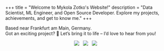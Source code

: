 +++
title = "Welcome to Mykola Zotko's Website!"
description = "Data Scientist, ML Engineer, and Open Source Developer. Explore my projects, achievements, and get to know me."
+++

Based near Frankfurt am Main, Germany.  
Got an exciting project? :rocket: Let’s bring it to life – I’d love to hear from
you!

<!-- markdownlint-disable MD013 MD033 MD045 -->
<p align="center" style="display: flex; justify-content: center; gap: 12px;">
<a href="https://stackoverflow.com/users/8973620/mykola-zotko">
<img class="nozoom" src="https://img.shields.io/stackexchange/stackoverflow/r/8973620?logo=stackoverflow&logoColor=white"></a>
<a href="https://github.com/zotko"><img class="nozoom" src="https://img.shields.io/github/stars/zotko"></a>
<a href="/en/about/#amazon-web-services">
<img class="nozoom" src="https://img.shields.io/badge/AWS-certified-%23FF9900?logo=amazonwebservices">
</p>
<!-- markdownlint-enable MD013 MD033 MD045 -->
